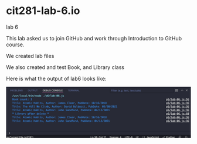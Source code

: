# cit281-lab-6.io
lab 6

This lab asked us to join GitHub and work through Introduction to GitHub course.

We created lab files 

We also created and test Book, and Library class

Here is what the output of lab6 looks like:

<img src="l6.png">
